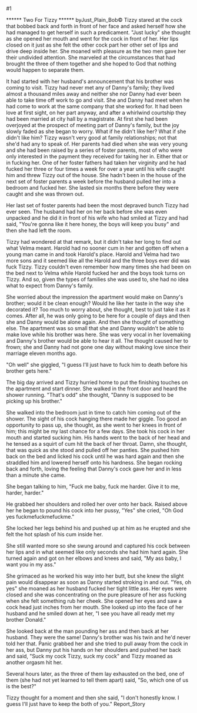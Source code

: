 #1 

 

 ****** Two For Tizzy ****** byJust_Plain_Bob© Tizzy stared at the cock that bobbed back and forth in front of her face and asked herself how she had managed to get herself in such a predicament. "Just lucky" she thought as she opened her mouth and went for the cock in front of her. Her lips closed on it just as she felt the other cock part her other set of lips and drive deep inside her. She moaned with pleasure as the two men gave her their undivided attention. She marveled at the circumstances that had brought the three of them together and she hoped to God that nothing would happen to separate them. 

 It had started with her husband's announcement that his brother was coming to visit. Tizzy had never met any of Danny's family; they lived almost a thousand miles away and neither she nor Danny had ever been able to take time off work to go and visit. She and Danny had meet when he had come to work at the same company that she worked for. It had been love at first sight, on her part anyway, and after a whirlwind courtship they had been married at city hall by a magistrate. At first she had been overjoyed at the prospect of meeting part of Danny's family, but the joy slowly faded as she began to worry. What if he didn't like her? What if she didn't like him? Tizzy wasn't very good at family relationships; not that she'd had any to speak of. Her parents had died when she was very young and she had been raised by a series of foster parents, most of who were only interested in the payment they received for taking her in. Either that or in fucking her. One of her foster fathers had taken her virginity and he had fucked her three or four times a week for over a year until his wife caught him and threw Tizzy out of the house. She hadn't been in the house of the next set of foster parents a week before the husband pulled her into a bedroom and fucked her. She lasted six months there before they were caught and she was thrown out. 

 Her last set of foster parents had been the most depraved bunch Tizzy had ever seen. The husband had her on her back before she was even unpacked and he did it in front of his wife who had smiled at Tizzy and had said, "You're gonna like it here honey, the boys will keep you busy" and then she had left the room. 

 Tizzy had wondered at that remark, but it didn't take her long to find out what Velma meant. Harold had no sooner cum in her and gotten off when a young man came in and took Harold's place. Harold and Velma had two more sons and it seemed like all the Harold and the three boys ever did was fuck Tizzy. Tizzy couldn't even remember how many times she had been on the bed next to Velma while Harold fucked her and the boys took turns on Tizzy. And so, given the types of families she was used to, she had no idea what to expect from Danny's family. 

 She worried about the impression the apartment would make on Danny's brother; would it be clean enough? Would he like her taste in the way she decorated it? Too much to worry about, she thought, best to just take it as it comes. After all, he was only going to be here for a couple of days and then she and Danny would be alone again. And then she thought of something else. The apartment was so small that she and Danny wouldn't be able to make love while his brother was here. She was very vocal in her lovemaking and Danny's brother would be able to hear it all. The thought caused her to frown; she and Danny had not gone one day without making love since their marriage eleven months ago. 

 "Oh well" she giggled, "I guess I'll just have to fuck him to death before his brother gets here." 

 The big day arrived and Tizzy hurried home to put the finishing touches on the apartment and start dinner. She walked in the front door and heard the shower running. "That's odd" she thought, "Danny is supposed to be picking up his brother." 

 She walked into the bedroom just in time to catch him coming out of the shower. The sight of his cock hanging there made her giggle. Too good an opportunity to pass up, she thought, as she went to her knees in front of him; this might be my last chance for a few days. She took his cock in her mouth and started sucking him. His hands went to the back of her head and he tensed as a squirt of cum hit the back of her throat. Damn, she thought, that was quick as she stood and pulled off her panties. She pushed him back on the bed and licked his cock until he was hard again and then she straddled him and lowered herself onto his hardness. She began rocking back and forth, loving the feeling that Danny's cock gave her and in less than a minute she came. 

 She began talking to him, "Fuck me baby, fuck me harder. Give it to me, harder, harder." 

 He grabbed her shoulders and rolled her over onto her back. Raised above her he began to pound his cock into her pussy, "Yes" she cried, "Oh God yes fuckmefuckmefuckme." 

 She locked her legs behind his and pushed up at him as he erupted and she felt the hot splash of his cum inside her. 

 She still wanted more so she swung around and captured his cock between her lips and in what seemed like only seconds she had him hard again. She turned again and got on her elbows and knees and said, "My ass baby, I want you in my ass." 

 She grimaced as he worked his way into her butt, but she knew the slight pain would disappear as soon as Danny started stroking in and out. "Yes, oh yes" she moaned as her husband fucked her tight little ass. Her eyes were closed and she was concentrating on the pure pleasure of her ass fucking when she felt something rub her cheek. She opened her eyes and saw a cock head just inches from her mouth. She looked up into the face of her husband and he smiled down at her, "I see you have all ready met my brother Donald." 

 She looked back at the man pounding her ass and then back at her husband. They were the same! Danny's brother was his twin and he'd never told her that. Panic grabbed her and she tried to pull away from the cock in her ass, but Danny put his hands on her shoulders and pushed her back and said, "Suck my cock Tizzy, suck my cock" and Tizzy moaned as another orgasm hit her. 

 Several hours later, as the three of them lay exhausted on the bed, one of them (she had not yet learned to tell them apart) said, "So, which one of us is the best?" 

 Tizzy thought for a moment and then she said, "I don't honestly know. I guess I'll just have to keep the both of you." Report_Story 